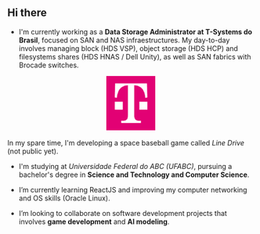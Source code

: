 ## Hi there
- I'm currently working as a **Data Storage Administrator at T-Systems do Brasil**, focused on SAN and NAS infraestructures. My day-to-day involves managing block (HDS VSP), object storage (HDS HCP) and filesystems shares (HDS HNAS / Dell Unity), as well as SAN fabrics with Brocade switches.


<div style="text-align: center;">
         <img width="100" src="assets/images/T-Systems-logo.png">
      </div>

  
  In my spare time, I'm developing a space baseball game called *Line Drive* (not public yet).

- I'm studying at *Universidade Federal do ABC (UFABC)*, pursuing a bachelor's degree in **Science and Technology and Computer Science**.
   
- I’m currently learning ReactJS and improving my computer networking and OS skills (Oracle Linux).

- I’m looking to collaborate on software development projects that involves **game development** and **AI modeling**.

<!--
**mrmonkeypatch/mrmonkeypatch** is a ✨ _special_ ✨ repository because its `README.md` (this file) appears on your GitHub profile.

Here are some ideas to get you started:

- 🔭 I’m currently working on ...
- 🌱 I’m currently learning ...
- 👯 I’m looking to collaborate on ...
- 🤔 I’m looking for help with ...
- 💬 Ask me about ...
- 📫 How to reach me: ...
- 😄 Pronouns: ...
- ⚡ Fun fact: ...
-->
